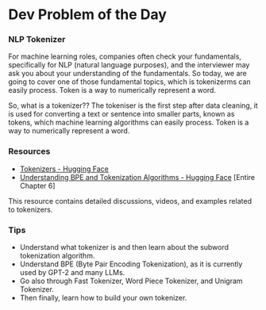 # Dev Problem of the Day
### NLP Tokenizer

For machine learning roles, companies often check your fundamentals, specifically for NLP (natural language purposes), and the interviewer may ask you about your understanding of the fundamentals. So today, we are going to cover one of those fundamental topics, which is tokenizerms can easily process. Token is a way to numerically represent a word.

So, what is a tokenizer??
The tokeniser is the first step after data cleaning, it is used for converting a text or sentence into smaller parts, known as tokens, which machine learning algorithms can easily process. Token is a way to numerically represent a word.

### Resources⁠
- [Tokenizers - Hugging Face](https://huggingface.co/learn/nlp-course/chapter2/4)
- [Understanding BPE and Tokenization Algorithms - Hugging Face](https://huggingface.co/learn/nlp-course/chapter6/1)
[Entire Chapter 6]

This resource contains detailed discussions, videos, and examples related to tokenizers.

### Tips⁠⁠
- ⁠Understand what tokenizer is and then learn about the subword tokenization algorithm.
- Understand BPE (Byte Pair Encoding Tokenization), as it is currently used by GPT-2 and many LLMs.
- Go also through Fast Tokenizer, Word Piece Tokenizer, and Unigram Tokenizer.
- Then finally, learn how to build your own tokenizer.
